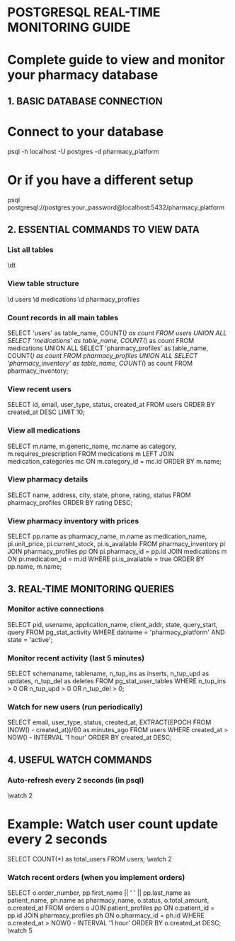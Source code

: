﻿# POSTGRESQL REAL-TIME MONITORING GUIDE
# Complete guide to view and monitor your pharmacy database

## 1. BASIC DATABASE CONNECTION

# Connect to your database
psql -h localhost -U postgres -d pharmacy_platform

# Or if you have a different setup
psql postgresql://postgres:your_password@localhost:5432/pharmacy_platform

## 2. ESSENTIAL COMMANDS TO VIEW DATA

### List all tables
\dt

### View table structure
\d users
\d medications
\d pharmacy_profiles

### Count records in all main tables
SELECT 
  'users' as table_name, COUNT(*) as count FROM users
UNION ALL
SELECT 
  'medications' as table_name, COUNT(*) as count FROM medications
UNION ALL
SELECT 
  'pharmacy_profiles' as table_name, COUNT(*) as count FROM pharmacy_profiles
UNION ALL
SELECT 
  'pharmacy_inventory' as table_name, COUNT(*) as count FROM pharmacy_inventory;

### View recent users
SELECT id, email, user_type, status, created_at 
FROM users 
ORDER BY created_at DESC 
LIMIT 10;

### View all medications
SELECT m.name, m.generic_name, mc.name as category, m.requires_prescription
FROM medications m
LEFT JOIN medication_categories mc ON m.category_id = mc.id
ORDER BY m.name;

### View pharmacy details
SELECT name, address, city, state, phone, rating, status
FROM pharmacy_profiles
ORDER BY rating DESC;

### View pharmacy inventory with prices
SELECT 
  pp.name as pharmacy_name,
  m.name as medication_name,
  pi.unit_price,
  pi.current_stock,
  pi.is_available
FROM pharmacy_inventory pi
JOIN pharmacy_profiles pp ON pi.pharmacy_id = pp.id
JOIN medications m ON pi.medication_id = m.id
WHERE pi.is_available = true
ORDER BY pp.name, m.name;

## 3. REAL-TIME MONITORING QUERIES

### Monitor active connections
SELECT 
  pid,
  usename,
  application_name,
  client_addr,
  state,
  query_start,
  query
FROM pg_stat_activity 
WHERE datname = 'pharmacy_platform' 
AND state = 'active';

### Monitor recent activity (last 5 minutes)
SELECT 
  schemaname,
  tablename,
  n_tup_ins as inserts,
  n_tup_upd as updates,
  n_tup_del as deletes
FROM pg_stat_user_tables
WHERE n_tup_ins > 0 OR n_tup_upd > 0 OR n_tup_del > 0;

### Watch for new users (run periodically)
SELECT 
  email, 
  user_type, 
  status, 
  created_at,
  EXTRACT(EPOCH FROM (NOW() - created_at))/60 as minutes_ago
FROM users 
WHERE created_at > NOW() - INTERVAL '1 hour'
ORDER BY created_at DESC;

## 4. USEFUL WATCH COMMANDS

### Auto-refresh every 2 seconds (in psql)
\watch 2

# Example: Watch user count update every 2 seconds
SELECT COUNT(*) as total_users FROM users; \watch 2

### Watch recent orders (when you implement orders)
SELECT 
  o.order_number,
  pp.first_name || ' ' || pp.last_name as patient_name,
  ph.name as pharmacy_name,
  o.status,
  o.total_amount,
  o.created_at
FROM orders o
JOIN patient_profiles pp ON o.patient_id = pp.id
JOIN pharmacy_profiles ph ON o.pharmacy_id = ph.id
WHERE o.created_at > NOW() - INTERVAL '1 hour'
ORDER BY o.created_at DESC; \watch 5
